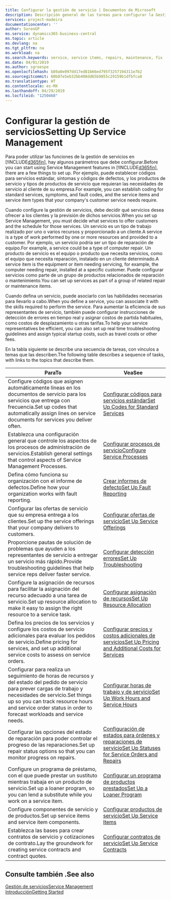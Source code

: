 ```yaml
---
title: Configurar la gestión de servicio | Documentos de Microsoft
description: Descripción general de las tareas para configurar la Gestión de servicios para adaptarla a la forma en que sus organizaciones gestionan sus servicios.
services: project-madeira
documentationcenter: ''
author: SorenGP
ms.service: dynamics365-business-central
ms.topic: article
ms.devlang: na
ms.tgt_pltfrm: na
ms.workload: na
ms.search.keywords: service, service items, repairs, maintenance, fix
ms.date: 04/01/2019
ms.author: sgroespe
ms.openlocfilehash: b89a0e097dd17ed81b66ed795f3257194311e7b2
ms.sourcegitcommit: 60b87e5eb32bb408dd65b9855c29159b1dfbfca8
ms.translationtype: HT
ms.contentlocale: es-MX
ms.lasthandoff: 04/29/2019
ms.locfileid: "1250468"
---
```

# <a name="setting-up-service-management"></a><span data-ttu-id="a2ef0-103">Configurar la gestión de servicios</span><span class="sxs-lookup"><span data-stu-id="a2ef0-103">Setting Up Service Management</span></span>
<span data-ttu-id="a2ef0-104">Para poder utilizar las funciones de la gestión de servicios en [!INCLUDE[d365fin](includes/d365fin_md.md)], hay algunos parámetros que debe configurar.</span><span class="sxs-lookup"><span data-stu-id="a2ef0-104">Before you can start using Service Management features in [!INCLUDE[d365fin](includes/d365fin_md.md)], there are a few things to set up.</span></span> <span data-ttu-id="a2ef0-105">Por ejemplo, puede establecer códigos para servicios estándar, síntomas y códigos de defectos, y los productos de servicio y tipos de productos de servicio que requieran las necesidades de servicio al cliente de su empresa.</span><span class="sxs-lookup"><span data-stu-id="a2ef0-105">For example, you can establish coding for standard services, symptoms, and fault codes, and the service items and service item types that your company's customer service needs require.</span></span>  

<span data-ttu-id="a2ef0-106">Cuando configure la gestión de servicios, debe decidir qué servicios desea ofrecer a los clientes y la previsión de dichos servicios.</span><span class="sxs-lookup"><span data-stu-id="a2ef0-106">When you set up Service Management, you must decide what services to offer customers and the schedule for those services.</span></span> <span data-ttu-id="a2ef0-107">Un servicio es un tipo de trabajo realizado por uno o varios recursos y proporcionado a un cliente.</span><span class="sxs-lookup"><span data-stu-id="a2ef0-107">A service is a type of work performed by one or more resources and provided to a customer.</span></span> <span data-ttu-id="a2ef0-108">Por ejemplo, un servicio podría ser un tipo de reparación de equipo.</span><span class="sxs-lookup"><span data-stu-id="a2ef0-108">For example, a service could be a type of computer repair.</span></span> <span data-ttu-id="a2ef0-109">Un producto de servicio es el equipo o producto que necesita servicios, como el equipo que necesita reparación, instalado en un cliente determinado.</span><span class="sxs-lookup"><span data-stu-id="a2ef0-109">A service item is the equipment or item needing servicing, for example, the computer needing repair, installed at a specific customer.</span></span> <span data-ttu-id="a2ef0-110">Puede configurar servicios como parte de un grupo de productos relacionados de reparación o mantenimiento.</span><span class="sxs-lookup"><span data-stu-id="a2ef0-110">You can set up services as part of a group of related repair or maintenance items.</span></span>  
  
<span data-ttu-id="a2ef0-111">Cuando defina un servicio, puede asociarlo con las habilidades necesarias para llevarlo a cabo.</span><span class="sxs-lookup"><span data-stu-id="a2ef0-111">When you define a service, you can associate it with the skills required to perform the service.</span></span> <span data-ttu-id="a2ef0-112">Para aumentar la eficiencia de sus representantes de servicio, también puede configurar instrucciones de detección de errores en tiempo real y asignar costos de partida habituales, como costos de desplazamiento u otras tarifas.</span><span class="sxs-lookup"><span data-stu-id="a2ef0-112">To help your service representatives be efficient, you can also set up real time troubleshooting guidelines and assign typical startup costs, such as travel costs or other fees.</span></span>  

<span data-ttu-id="a2ef0-113">En la tabla siguiente se describe una secuencia de tareas, con vínculos a temas que las describen.</span><span class="sxs-lookup"><span data-stu-id="a2ef0-113">The following table describes a sequence of tasks, with links to the topics that describe them.</span></span>  
  
| <span data-ttu-id="a2ef0-114">Para</span><span class="sxs-lookup"><span data-stu-id="a2ef0-114">To</span></span> | <span data-ttu-id="a2ef0-115">Vea</span><span class="sxs-lookup"><span data-stu-id="a2ef0-115">See</span></span> |
| --- | --- |
| <span data-ttu-id="a2ef0-116">Configure códigos que asignen automáticamente líneas en los documentos de servicio para los servicios que entrega con frecuencia.</span><span class="sxs-lookup"><span data-stu-id="a2ef0-116">Set up codes that automatically assign lines on service documents for services you deliver often.</span></span> |[<span data-ttu-id="a2ef0-117">Configurar códigos para servicios estándar</span><span class="sxs-lookup"><span data-stu-id="a2ef0-117">Set Up Codes for Standard Services</span></span>](service-how-setup-service-coding.md)|
| <span data-ttu-id="a2ef0-118">Establezca una configuración general que controle los aspectos de los procesos de administración de servicios.</span><span class="sxs-lookup"><span data-stu-id="a2ef0-118">Establish general settings that control aspects of Service Management Processes.</span></span>|[<span data-ttu-id="a2ef0-119">Configurar procesos de servicio</span><span class="sxs-lookup"><span data-stu-id="a2ef0-119">Configure Service Processes</span></span>](service-setup-service-processes.md)|
| <span data-ttu-id="a2ef0-120">Defina cómo funciona su organización con el informe de defectos.</span><span class="sxs-lookup"><span data-stu-id="a2ef0-120">Define how your organization works with fault reporting.</span></span> |[<span data-ttu-id="a2ef0-121">Crear informes de defecto</span><span class="sxs-lookup"><span data-stu-id="a2ef0-121">Set Up Fault Reporting</span></span>](service-how-setup-fault-reporting.md) |
| <span data-ttu-id="a2ef0-122">Configurar las ofertas de servicio que su empresa entrega a los clientes.</span><span class="sxs-lookup"><span data-stu-id="a2ef0-122">Set up the service offerings that your company delivers to customers.</span></span>|[<span data-ttu-id="a2ef0-123">Configurar ofertas de servicio</span><span class="sxs-lookup"><span data-stu-id="a2ef0-123">Set Up Service Offerings</span></span>](service-how-setup-service-offerings.md)|
| <span data-ttu-id="a2ef0-124">Proporcione pautas de solución de problemas que ayuden a los representantes de servicio a entregar un servicio más rápido.</span><span class="sxs-lookup"><span data-stu-id="a2ef0-124">Provide troubleshooting guidelines that help service reps deliver faster service.</span></span> |[<span data-ttu-id="a2ef0-125">Configurar detección errores</span><span class="sxs-lookup"><span data-stu-id="a2ef0-125">Set Up Troubleshooting</span></span>](service-how-setup-troubleshooting.md) |
| <span data-ttu-id="a2ef0-126">Configure la asignación de recursos para facilitar la asignación del recurso adecuado a una tarea de servicio.</span><span class="sxs-lookup"><span data-stu-id="a2ef0-126">Set up resource allocation to make it easy to assign the right resource to a service task.</span></span> |[<span data-ttu-id="a2ef0-127">Configurar asignación de recursos</span><span class="sxs-lookup"><span data-stu-id="a2ef0-127">Set Up Resource Allocation</span></span>](service-how-setup-resource-allocation.md) |
| <span data-ttu-id="a2ef0-128">Defina los precios de los servicios y configure los costos de servicio adicionales para evaluar los pedidos de servicio.</span><span class="sxs-lookup"><span data-stu-id="a2ef0-128">Define pricing for services, and set up additional service costs to assess on service orders.</span></span> |[<span data-ttu-id="a2ef0-129">Configurar precios y costos adicionales de servicios</span><span class="sxs-lookup"><span data-stu-id="a2ef0-129">Set Up Pricing and Additional Costs for Services</span></span>](service-how-setup-service-costs-pricing.md)|
| <span data-ttu-id="a2ef0-130">Configurar para realiza un seguimiento de horas de recursos y del estado del pedido de servicio para prever cargas de trabajo y necesidades de servicio.</span><span class="sxs-lookup"><span data-stu-id="a2ef0-130">Set things up so you can track resource hours and service order status in order to forecast workloads and service needs.</span></span>|[<span data-ttu-id="a2ef0-131">Configurar horas de trabajo y de servicio</span><span class="sxs-lookup"><span data-stu-id="a2ef0-131">Set Up Work Hours and Service Hours</span></span>](service-how-setup-work-service-hours.md)|
| <span data-ttu-id="a2ef0-132">Configurar las opciones del estado de reparación para poder controlar el progreso de las reparaciones.</span><span class="sxs-lookup"><span data-stu-id="a2ef0-132">Set up repair status options so that you can monitor progress on repairs.</span></span> | [<span data-ttu-id="a2ef0-133">Configuración de estados para órdenes y reparaciones de servicio</span><span class="sxs-lookup"><span data-stu-id="a2ef0-133">Set Up Statuses for Service Orders and Repairs</span></span>](service-order-repair-status.md)|
| <span data-ttu-id="a2ef0-134">Configure un programa de préstamo, con el que puede prestar un sustituto mientras trabaja en un producto de servicio.</span><span class="sxs-lookup"><span data-stu-id="a2ef0-134">Set up a loaner program, so you can lend a substitute while you work on a service item.</span></span> |[<span data-ttu-id="a2ef0-135">Configurar un programa de productos prestados</span><span class="sxs-lookup"><span data-stu-id="a2ef0-135">Set Up a Loaner Program</span></span>](service-how-setup-loaner-program.md) |
| <span data-ttu-id="a2ef0-136">Configure componentes de servicio y de productos.</span><span class="sxs-lookup"><span data-stu-id="a2ef0-136">Set up service items and service item components.</span></span> |[<span data-ttu-id="a2ef0-137">Configurar productos de servicio</span><span class="sxs-lookup"><span data-stu-id="a2ef0-137">Set Up Service Items</span></span>](service-how-setup-service-items.md) |
| <span data-ttu-id="a2ef0-138">Establezca las bases para crear contratos de servicio y cotizaciones de contrato.</span><span class="sxs-lookup"><span data-stu-id="a2ef0-138">Lay the groundwork for creating service contracts and contract quotes.</span></span> |[<span data-ttu-id="a2ef0-139">Configurar contratos de servicio</span><span class="sxs-lookup"><span data-stu-id="a2ef0-139">Set Up Service Contracts</span></span>](service-how-setup-service-contracts.md) |

## <a name="see-also"></a><span data-ttu-id="a2ef0-140">Consulte también .</span><span class="sxs-lookup"><span data-stu-id="a2ef0-140">See also</span></span>
[<span data-ttu-id="a2ef0-141">Gestión de servicios</span><span class="sxs-lookup"><span data-stu-id="a2ef0-141">Service Management</span></span>](service-service.md)  
[<span data-ttu-id="a2ef0-142">Introducción</span><span class="sxs-lookup"><span data-stu-id="a2ef0-142">Getting Started</span></span>](product-get-started.md)  
